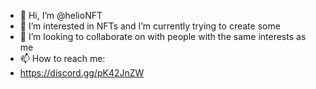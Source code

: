 - 👋 Hi, I’m @helioNFT
- 👀 I’m interested in NFTs and I’m currently trying to create some
- 💞️ I’m looking to collaborate on with people with the same interests as me
- 📫 How to reach me:
- https://discord.gg/pK42JnZW

<!---
helioNFT/helioNFT is a ✨ special ✨ repository because its `README.md` (this file) appears on your GitHub profile.
You can click the Preview link to take a look at your changes.
--->
